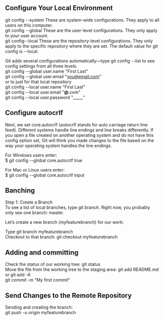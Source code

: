 ## Configure Your Local Environment   

git config --system
These are system-wide configurations. They apply to all users on this computer.    
git config --global
These are the user-level configurations. They only apply to your user account.     
git config--local 
These are the repository-level configurations. They only apply to the specific repository where they are set. The default value for git config is --local.       
     
Git adds several configurations automatically—type git config --list to see config settings from all three levels.     
git config --global user.name "First Last"    
git config --global user.email "you@email.com"    
or to just for that local repository    
git config --local user.name "First Last"     
git config --local user.email "____@____.com"    
git config --local user.password "_____"    

## Configure autocrlf 
Next, we set core.autocrlf (autocrlf stands for auto carriage return line feed). Different systems handle line endings and line breaks differently. If you open a file created on another operating system and do not have this config option set, Git will think you made changes to the file based on the way your operating system handles the line endings.   

For Windows users enter:   
$ git config --global core.autocrlf true   

For Mac or Linux users enter:    
$ git config --global core.autocrlf input   

## Banching    
Step 1: Create a Branch   
To see a list of local branches, type git branch. Right now, you probably only see one branch: master.    

Let’s create a new branch (myfeaturebranch) for our work:   

Type git branch myfeaturebranch   
Checkout to that branch: git checkout myfeaturebranch     

## Adding and committing    
Check the status of our working tree: git status   
Move the file from the working tree to the staging area: git add README.md   
or git add -A     
git commit -m “My first commit”     

## Send Changes to the Remote Repository    
Sending and creating the branch:    
git push -u origin myfeaturebranch     
